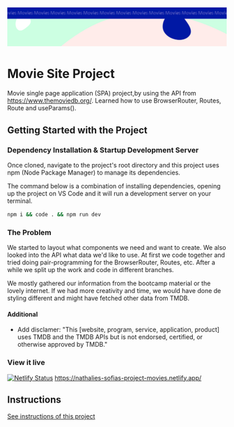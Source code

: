 <h1 align="center">
  <a href="">
    <img src="/src/assets/movies.svg" alt="Project Banner Image">
  </a>
</h1>

# Movie Site Project

Movie single page application (SPA) project,by using the API from https://www.themoviedb.org/. Learned how to use BrowserRouter, Routes, Route and useParams().

## Getting Started with the Project

### Dependency Installation & Startup Development Server

Once cloned, navigate to the project's root directory and this project uses npm (Node Package Manager) to manage its dependencies.

The command below is a combination of installing dependencies, opening up the project on VS Code and it will run a development server on your terminal.

```bash
npm i && code . && npm run dev
```

### The Problem

We started to layout what components we need and want to create. We also looked into the API what data we'd like to use. At first we code together and tried doing pair-programming for the BrowserRouter, Routes, etc. After a while we split up the work and code in different branches.

We mostly gathered our information from the bootcamp material or the lovely internet. If we had more creativity and time, we would have done de styling different and might have fetched other data from TMDB.

#### Additional

- Add disclamer: "This [website, program, service, application, product] uses TMDB and the TMDB APIs but is not endorsed, certified, or otherwise approved by TMDB."

### View it live

[![Netlify Status](https://api.netlify.com/api/v1/badges/832d0052-da1e-49ae-9040-74ff2906a5c8/deploy-status)](https://app.netlify.com/sites/nathalies-sofias-project-movies/deploys)
https://nathalies-sofias-project-movies.netlify.app/

## Instructions

<a href="instructions.md">
   See instructions of this project
  </a>
